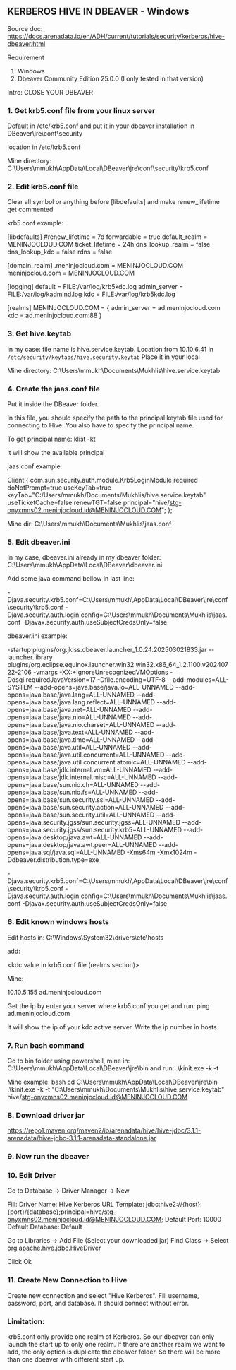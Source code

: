 ## KERBEROS HIVE IN DBEAVER - Windows

Source doc: https://docs.arenadata.io/en/ADH/current/tutorials/security/kerberos/hive-dbeaver.html

Requirement
1. Windows
2. Dbeaver Community Edition 25.0.0 (I only tested in that version)

Intro: CLOSE YOUR DBEAVER

### 1. Get krb5.conf file from your linux server 

Default in /etc/krb5.conf and put it in your dbeaver installation in DBeaver\jre\conf\security

location in /etc/krb5.conf

Mine directory: C:\Users\mmukh\AppData\Local\DBeaver\jre\conf\security\krb5.conf

### 2. Edit krb5.conf file

Clear all symbol or anything before [libdefaults] and make renew_lifetime get commented

krb5.conf example:

[libdefaults]
  #renew_lifetime = 7d
  forwardable = true
  default_realm = MENINJOCLOUD.COM
  ticket_lifetime = 24h
  dns_lookup_realm = false
  dns_lookup_kdc = false
  rdns = false

[domain_realm]
  .meninjocloud.com = MENINJOCLOUD.COM
  meninjocloud.com = MENINJOCLOUD.COM

[logging]
  default = FILE:/var/log/krb5kdc.log
  admin_server = FILE:/var/log/kadmind.log
  kdc = FILE:/var/log/krb5kdc.log

[realms]
  MENINJOCLOUD.COM = {
    admin_server = ad.meninjocloud.com
    kdc = ad.meninjocloud.com:88
  }

### 3. Get hive.keytab

In my case: file name is hive.service.keytab. Location from 10.10.6.41 in `/etc/security/keytabs/hive.security.keytab`
Place it in your local

Mine directory: C:\Users\mmukh\Documents\Mukhlis\hive.service.keytab

### 4. Create the jaas.conf file

Put it inside the DBeaver folder. 

In this file, you should specify the path to the principal keytab file used for connecting to Hive. 
You also have to specify the principal name.

To get principal name:
klist -kt <path to your hive keytab>

it will show the available principal

jaas.conf example:

Client {
  com.sun.security.auth.module.Krb5LoginModule required
  doNotPrompt=true
  useKeyTab=true
  keyTab="C:/Users/mmukh/Documents/Mukhlis/hive.service.keytab"
  useTicketCache=false
  renewTGT=false
  principal="hive/stg-onyxmns02.meninjocloud.id@MENINJOCLOUD.COM";
};

Mine dir: C:\Users\mmukh\Documents\Mukhlis\jaas.conf

### 5. Edit dbeaver.ini

In my case, dbeaver.ini already in my dbeaver folder: C:\Users\mmukh\AppData\Local\DBeaver\dbeaver.ini

Add some java command bellow in last line:

-Djava.security.krb5.conf=C:\Users\mmukh\AppData\Local\DBeaver\jre\conf\security\krb5.conf
-Djava.security.auth.login.config=C:\Users\mmukh\Documents\Mukhlis\jaas.conf
-Djavax.security.auth.useSubjectCredsOnly=false

dbeaver.ini example:

-startup
plugins/org.jkiss.dbeaver.launcher_1.0.24.202503021833.jar
--launcher.library
plugins/org.eclipse.equinox.launcher.win32.win32.x86_64_1.2.1100.v20240722-2106
-vmargs
-XX:+IgnoreUnrecognizedVMOptions
-Dosgi.requiredJavaVersion=17
-Dfile.encoding=UTF-8
--add-modules=ALL-SYSTEM
--add-opens=java.base/java.io=ALL-UNNAMED
--add-opens=java.base/java.lang=ALL-UNNAMED
--add-opens=java.base/java.lang.reflect=ALL-UNNAMED
--add-opens=java.base/java.net=ALL-UNNAMED
--add-opens=java.base/java.nio=ALL-UNNAMED
--add-opens=java.base/java.nio.charset=ALL-UNNAMED
--add-opens=java.base/java.text=ALL-UNNAMED
--add-opens=java.base/java.time=ALL-UNNAMED
--add-opens=java.base/java.util=ALL-UNNAMED
--add-opens=java.base/java.util.concurrent=ALL-UNNAMED
--add-opens=java.base/java.util.concurrent.atomic=ALL-UNNAMED
--add-opens=java.base/jdk.internal.vm=ALL-UNNAMED
--add-opens=java.base/jdk.internal.misc=ALL-UNNAMED
--add-opens=java.base/sun.nio.ch=ALL-UNNAMED
--add-opens=java.base/sun.nio.fs=ALL-UNNAMED
--add-opens=java.base/sun.security.ssl=ALL-UNNAMED
--add-opens=java.base/sun.security.action=ALL-UNNAMED
--add-opens=java.base/sun.security.util=ALL-UNNAMED
--add-opens=java.security.jgss/sun.security.jgss=ALL-UNNAMED
--add-opens=java.security.jgss/sun.security.krb5=ALL-UNNAMED
--add-opens=java.desktop/java.awt=ALL-UNNAMED
--add-opens=java.desktop/java.awt.peer=ALL-UNNAMED
--add-opens=java.sql/java.sql=ALL-UNNAMED
-Xms64m
-Xmx1024m
-Ddbeaver.distribution.type=exe


-Djava.security.krb5.conf=C:\Users\mmukh\AppData\Local\DBeaver\jre\conf\security\krb5.conf
-Djava.security.auth.login.config=C:\Users\mmukh\Documents\Mukhlis\jaas.conf
-Djavax.security.auth.useSubjectCredsOnly=false


### 6. Edit known windows hosts 

Edit hosts in: C:\Windows\System32\drivers\etc\hosts

add:

<ip> <kdc value in krb5.conf file (realms section)>

Mine:

10.10.5.155 ad.meninjocloud.com

Get the ip by enter your server where krb5.conf you get and run: ping ad.meninjocloud.com

It will show the ip of your kdc active server. Write the ip number in hosts.

### 7. Run bash command

Go to bin folder using powershell, mine in: C:\Users\mmukh\AppData\Local\DBeaver\jre\bin
and run: .\kinit.exe -k -t <dir-to-your-keytab-file> <hive principal>

Mine example:
bash
cd C:\Users\mmukh\AppData\Local\DBeaver\jre\bin
.\kinit.exe -k -t "C:\Users\mmukh\Documents\Mukhlis\hive.service.keytab" hive/stg-onyxmns02.meninjocloud.id@MENINJOCLOUD.COM

### 8. Download driver jar

https://repo1.maven.org/maven2/io/arenadata/hive/hive-jdbc/3.1.1-arenadata/hive-jdbc-3.1.1-arenadata-standalone.jar

### 9. Now run the dbeaver

### 10. Edit Driver

Go to Database -> Driver Manager -> New

Fill:
Driver Name: Hive Kerberos
URL Template: jdbc:hive2://{host}:{port}/{database};principal=hive/stg-onyxmns02.meninjocloud.id@MENINJOCLOUD.COM;
Default Port: 10000
Default Database: Default

Go to Libraries -> Add File (Select your downloaded jar)
Find Class -> Select org.apache.hive.jdbc.HiveDriver

Click Ok

### 11. Create New Connection to Hive

Create new connection and select "Hive Kerberos". Fill username, password, port, and database. It should connect without error.

### Limitation:

krb5.conf only provide one realm of Kerberos. So our dbeaver can only launch the start up to only one realm. If there are another realm we want to add, the only option is duplicate the dbeaver folder. So there will be more than one dbeaver with different start up.

